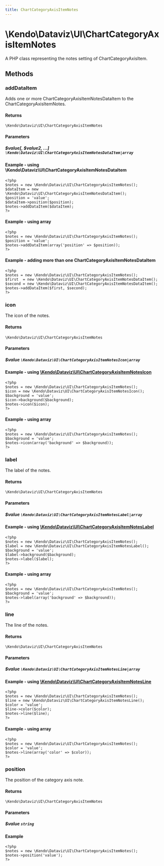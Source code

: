 ```yaml
---
title: ChartCategoryAxisItemNotes
---
```


# \Kendo\Dataviz\UI\ChartCategoryAxisItemNotes

A PHP class representing the notes setting of ChartCategoryAxisItem.


## Methods

### addDataItem

Adds one or more ChartCategoryAxisItemNotesDataItem to the ChartCategoryAxisItemNotes.

#### Returns
`\Kendo\Dataviz\UI\ChartCategoryAxisItemNotes`

#### Parameters

##### $value[, $value2, ...] `\Kendo\Dataviz\UI\ChartCategoryAxisItemNotesDataItem|array`

#### Example - using \Kendo\Dataviz\UI\ChartCategoryAxisItemNotesDataItem

    <?php
    $notes = new \Kendo\Dataviz\UI\ChartCategoryAxisItemNotes();
    $dataItem = new \Kendo\Dataviz\UI\ChartCategoryAxisItemNotesDataItem();
    $position = 'value';
    $dataItem->position($position);
    $notes->addDataItem($dataItem);
    ?>

#### Example - using array

    <?php
    $notes = new \Kendo\Dataviz\UI\ChartCategoryAxisItemNotes();
    $position = 'value';
    $notes->addDataItem(array('position' => $position));
    ?>

#### Example - adding more than one ChartCategoryAxisItemNotesDataItem

    <?php
    $notes = new \Kendo\Dataviz\UI\ChartCategoryAxisItemNotes();
    $first  = new \Kendo\Dataviz\UI\ChartCategoryAxisItemNotesDataItem();
    $second = new \Kendo\Dataviz\UI\ChartCategoryAxisItemNotesDataItem();
    $notes->addDataItem($first, $second);
    ?>

### icon

The icon of the notes.

#### Returns
`\Kendo\Dataviz\UI\ChartCategoryAxisItemNotes`

#### Parameters

##### $value `\Kendo\Dataviz\UI\ChartCategoryAxisItemNotesIcon|array`


#### Example - using [\Kendo\Dataviz\UI\ChartCategoryAxisItemNotesIcon](/api/wrappers/php/Kendo/Dataviz/UI/ChartCategoryAxisItemNotesIcon)
    <?php
    $notes = new \Kendo\Dataviz\UI\ChartCategoryAxisItemNotes();
    $icon = new \Kendo\Dataviz\UI\ChartCategoryAxisItemNotesIcon();
    $background = 'value';
    $icon->background($background);
    $notes->icon($icon);
    ?>

#### Example - using array

    <?php
    $notes = new \Kendo\Dataviz\UI\ChartCategoryAxisItemNotes();
    $background = 'value';
    $notes->icon(array('background' => $background));
    ?>

### label

The label of the notes.

#### Returns
`\Kendo\Dataviz\UI\ChartCategoryAxisItemNotes`

#### Parameters

##### $value `\Kendo\Dataviz\UI\ChartCategoryAxisItemNotesLabel|array`


#### Example - using [\Kendo\Dataviz\UI\ChartCategoryAxisItemNotesLabel](/api/wrappers/php/Kendo/Dataviz/UI/ChartCategoryAxisItemNotesLabel)
    <?php
    $notes = new \Kendo\Dataviz\UI\ChartCategoryAxisItemNotes();
    $label = new \Kendo\Dataviz\UI\ChartCategoryAxisItemNotesLabel();
    $background = 'value';
    $label->background($background);
    $notes->label($label);
    ?>

#### Example - using array

    <?php
    $notes = new \Kendo\Dataviz\UI\ChartCategoryAxisItemNotes();
    $background = 'value';
    $notes->label(array('background' => $background));
    ?>

### line

The line of the notes.

#### Returns
`\Kendo\Dataviz\UI\ChartCategoryAxisItemNotes`

#### Parameters

##### $value `\Kendo\Dataviz\UI\ChartCategoryAxisItemNotesLine|array`


#### Example - using [\Kendo\Dataviz\UI\ChartCategoryAxisItemNotesLine](/api/wrappers/php/Kendo/Dataviz/UI/ChartCategoryAxisItemNotesLine)
    <?php
    $notes = new \Kendo\Dataviz\UI\ChartCategoryAxisItemNotes();
    $line = new \Kendo\Dataviz\UI\ChartCategoryAxisItemNotesLine();
    $color = 'value';
    $line->color($color);
    $notes->line($line);
    ?>

#### Example - using array

    <?php
    $notes = new \Kendo\Dataviz\UI\ChartCategoryAxisItemNotes();
    $color = 'value';
    $notes->line(array('color' => $color));
    ?>

### position
The position of the category axis note.

#### Returns
`\Kendo\Dataviz\UI\ChartCategoryAxisItemNotes`

#### Parameters

##### $value `string`



#### Example 
    <?php
    $notes = new \Kendo\Dataviz\UI\ChartCategoryAxisItemNotes();
    $notes->position('value');
    ?>

